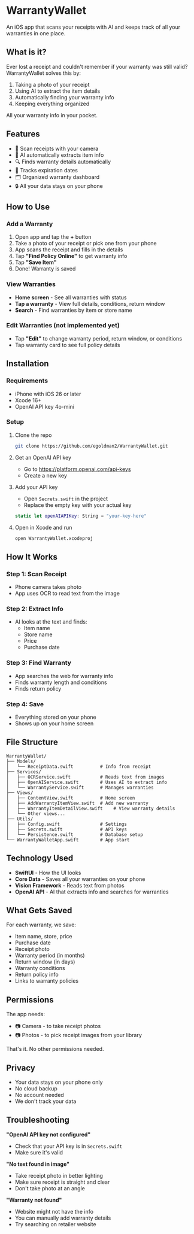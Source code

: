 # WarrantyWallet

An iOS app that scans your receipts with AI and keeps track of all your warranties in one place.

## What is it?

Ever lost a receipt and couldn't remember if your warranty was still valid? WarrantyWallet solves this by:

1. Taking a photo of your receipt
2. Using AI to extract the item details
3. Automatically finding your warranty info
4. Keeping everything organized

All your warranty info in your pocket.

## Features

- 📸 Scan receipts with your camera
- 🤖 AI automatically extracts item info
- 🔍 Finds warranty details automatically
- 📅 Tracks expiration dates
- 🗂️ Organized warranty dashboard
- 🔒 All your data stays on your phone

## How to Use

### Add a Warranty

1. Open app and tap the **+** button
2. Take a photo of your receipt or pick one from your phone
3. App scans the receipt and fills in the details
4. Tap **"Find Policy Online"** to get warranty info
5. Tap **"Save Item"**
6. Done! Warranty is saved

### View Warranties

- **Home screen** - See all warranties with status
- **Tap a warranty** - View full details, conditions, return window
- **Search** - Find warranties by item or store name

### Edit Warranties (not implemented yet)

- Tap **"Edit"** to change warranty period, return window, or conditions
- Tap warranty card to see full policy details

## Installation

### Requirements
- iPhone with iOS 26 or later
- Xcode 16+
- OpenAI API key 4o-mini

### Setup

1. Clone the repo
   ```bash
   git clone https://github.com/egoldman2/WarrantyWallet.git
   ```

2. Get an OpenAI API key
   - Go to https://platform.openai.com/api-keys
   - Create a new key

3. Add your API key
   - Open `Secrets.swift` in the project
   - Replace the empty key with your actual key
   ```swift
   static let openAIAPIKey: String = "your-key-here"
   ```

4. Open in Xcode and run
   ```bash
   open WarrantyWallet.xcodeproj
   ```

## How It Works

### Step 1: Scan Receipt
- Phone camera takes photo
- App uses OCR to read text from the image

### Step 2: Extract Info
- AI looks at the text and finds:
  - Item name
  - Store name
  - Price
  - Purchase date

### Step 3: Find Warranty
- App searches the web for warranty info
- Finds warranty length and conditions
- Finds return policy

### Step 4: Save
- Everything stored on your phone
- Shows up on your home screen

## File Structure

```
WarrantyWallet/
├── Models/
│   └── ReceiptData.swift          # Info from receipt
├── Services/
│   ├── OCRService.swift           # Reads text from images
│   ├── OpenAIService.swift        # Uses AI to extract info
│   └── WarrantyService.swift      # Manages warranties
├── Views/
│   ├── ContentView.swift          # Home screen
│   ├── AddWarrantyItemView.swift  # Add new warranty
│   ├── WarrantyItemDetailView.swift    # View warranty details
│   └── Other views...
├── Utils/
│   ├── Config.swift               # Settings
│   ├── Secrets.swift              # API keys
│   └── Persistence.swift          # Database setup
└── WarrantyWalletApp.swift        # App start
```

## Technology Used

- **SwiftUI** - How the UI looks
- **Core Data** - Saves all your warranties on your phone
- **Vision Framework** - Reads text from photos
- **OpenAI API** - AI that extracts info and searches for warranties

## What Gets Saved

For each warranty, we save:
- Item name, store, price
- Purchase date
- Receipt photo
- Warranty period (in months)
- Return window (in days)
- Warranty conditions
- Return policy info
- Links to warranty policies

## Permissions

The app needs:
- 📷 Camera - to take receipt photos
- 📷 Photos - to pick receipt images from your library

That's it. No other permissions needed.

## Privacy

- Your data stays on your phone only
- No cloud backup
- No account needed
- We don't track your data

## Troubleshooting

**"OpenAI API key not configured"**
- Check that your API key is in `Secrets.swift`
- Make sure it's valid 

**"No text found in image"**
- Take receipt photo in better lighting
- Make sure receipt is straight and clear
- Don't take photo at an angle

**"Warranty not found"**
- Website might not have the info
- You can manually add warranty details
- Try searching on retailer website
